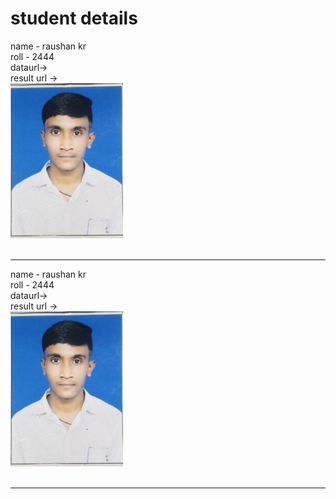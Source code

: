 
# student details
name - raushan kr <br> 
roll - 2444  <br> 
dataurl->   <br> 
result url ->  <br> 
![.](https://raw.githubusercontent.com/enterlectury/private/refs/heads/main/BCA1-coc/PICs/1870654.jpg) <br> <br> 

-------------------------

name - raushan kr <br> 
roll - 2444  <br> 
dataurl->   <br> 
result url ->  <br> 
![.](https://raw.githubusercontent.com/enterlectury/private/refs/heads/main/BCA1-coc/PICs/1870654.jpg) <br> <br> 

-------------------------
